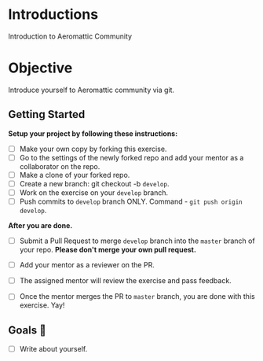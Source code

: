 # Introductions
Introduction to Aeromattic Community

# Objective

Introduce yourself to Aeromattic community via git.

## Getting Started

**Setup your project by following these instructions:**

* [ ] Make your own copy by forking this exercise.
* [ ] Go to the settings of the newly forked repo and add your mentor as a collaborator on the repo.
* [ ] Make a clone of your forked repo.
* [ ] Create a new branch: git checkout -b `develop`.
* [ ] Work on the exercise on your `develop` branch.
* [ ] Push commits to `develop` branch ONLY. Command - `git push origin develop`.

**After you are done.**

* [ ] Submit a Pull Request to merge `develop` branch into the `master` branch of your repo. **Please don't merge your own pull request.**
* [ ] Add your mentor as a reviewer on the PR.
* [ ] The assigned mentor will review the exercise and pass feedback.
* [ ] Once the mentor merges the PR to `master` branch, you are done with this exercise. Yay!


## Goals 🎯
* [ ] Write about yourself.
